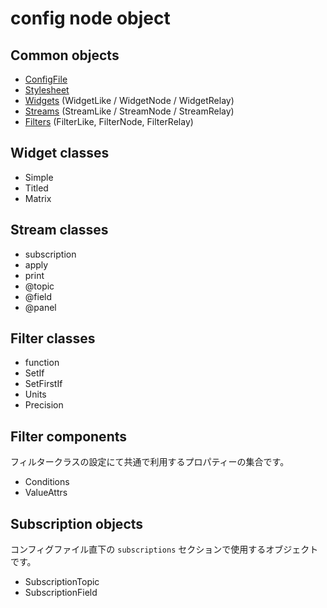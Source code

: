 # config node object

## Common objects

- [ConfigFile](common/config-file.md)
- [Stylesheet](common/stylesheet.md)
- [Widgets](common/widget-like.md) (WidgetLike / WidgetNode / WidgetRelay)
- [Streams](common/stream-like.md) (StreamLike / StreamNode / StreamRelay)
- [Filters](common/filter-like.md) (FilterLike, FilterNode, FilterRelay)

## Widget classes

- Simple
- Titled
- Matrix

## Stream classes

- subscription
- apply
- print
- @topic
- @field
- @panel

## Filter classes

- function
- SetIf
- SetFirstIf
- Units
- Precision

## Filter components

フィルタークラスの設定にて共通で利用するプロパティーの集合です。

- Conditions
- ValueAttrs

## Subscription objects

コンフィグファイル直下の `subscriptions` セクションで使用するオブジェクトです。

- SubscriptionTopic
- SubscriptionField
